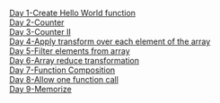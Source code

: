 [Day 1-Create Hello World function](https://leetcode.com/problems/create-hello-world-function/?utm_campaign=PostD1&utm_medium=Post&utm_source=Post&gio_link_id=QPDw0kJR)<br/>
[Day 2-Counter](https://leetcode.com/problems/counter/?utm_campaign=PostD2&utm_medium=Post&utm_source=Post&gio_link_id=xogkVqBo)<br/>
[Day 3-Counter II](https://leetcode.com/problems/counter-ii/?utm_campaign=PostD3&utm_medium=Post&utm_source=Post&gio_link_id=xRxVYOXo)<br/>
[Day 4-Apply transform over each element of the array](https://leetcode.com/problems/apply-transform-over-each-element-in-array/?utm_campaign=PostD4&utm_medium=Post&utm_source=Post&gio_link_id=noqbNOv9)<br/>
[Day 5-Filter elements from array](https://leetcode.com/problems/filter-elements-from-array/?utm_campaign=PostD5&utm_medium=Post&utm_source=Post&gio_link_id=a9a5VZr9)<br/>
[Day 6-Array reduce transformation](https://leetcode.com/problems/array-reduce-transformation/?utm_campaign=PostD6&utm_medium=Post&utm_source=Post&gio_link_id=nPN45jD9)<br/>
[Day 7-Function Composition](https://leetcode.com/problems/function-composition/?utm_campaign=PostD7&utm_medium=Post&utm_source=Post&gio_link_id=4PY7wZM9)<br/>
[Day 8-Allow one function call](https://leetcode.com/problems/allow-one-function-call/?utm_campaign=PostD8&utm_medium=Post&utm_source=Post&gio_link_id=a9By01Oo)<br/>
[Day 9-Memorize](https://leetcode.com/problems/memoize/?utm_campaign=PostD9&utm_medium=Post&utm_source=Post&gio_link_id=nRbADVd9)<br/>
